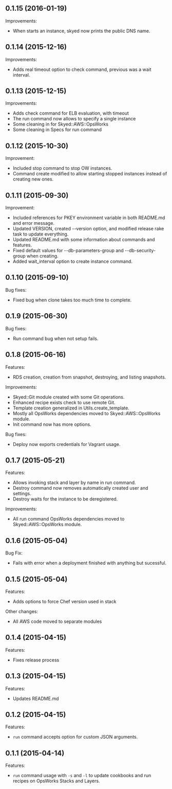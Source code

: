 ## 0.1.15 (2016-01-19)

Improvements:

  - When starts an instance, skyed now prints the public DNS name.

## 0.1.14 (2015-12-16)

Improvements:

  - Adds real timeout option to check command, previous was a wait interval.

## 0.1.13 (2015-12-15)

Improvements:

  - Adds check command for ELB evaluation, with timeout
  - The run command now allows to specify a single instance
  - Some cleaning in for Skyed::AWS::OpsWorks
  - Some cleaning in Specs for run command

## 0.1.12 (2015-10-30)

Improvement:

  - Included stop command to stop OW instances.
  - Command create modified to allow starting stopped instances instead of creating new ones.

## 0.1.11 (2015-09-30)

Improvement:

  - Included references for PKEY environment variable in both README.md and error message.
  - Updated VERSION, created --version option, and modified release rake task to update everything.
  - Updated README.md with some information about commands and features.
  - Fixed default values for --db-parameters-group and --db-security-group when creating.
  - Added wait_interval option to create instance command.

## 0.1.10 (2015-09-10)

Bug fixes:

  - Fixed bug when clone takes too much time to complete.

## 0.1.9 (2015-06-30)

Bug fixes:

  - Run command bug when not setup fails.

## 0.1.8 (2015-06-16)

Features:

  - RDS creation, creation from snapshot, destroying, and listing snapshots.

Improvements:

  - Skyed::Git module created with some Git operations.
  - Enhanced recipe exists check to use remote Git.
  - Template creation generalized in Utils.create_template.
  - Mostly all OpsWorks dependencies moved to Skyed::AWS::OpsWorks module.
  - Init command now has more options.

Bug fixes:

  - Deploy now exports credentials for Vagrant usage.

## 0.1.7 (2015-05-21)

Features:

  - Allows invoking stack and layer by name in run command.
  - Destroy command now removes automatically created user and settings.
  - Destroy waits for the instance to be deregistered.

Improvements:

  - All run command OpsWorks dependencies moved to Skyed::AWS::OpsWorks module.

## 0.1.6 (2015-05-04)

Bug Fix:

  - Fails with error when a deployment finished with anything but sucessful.

## 0.1.5 (2015-05-04)

Features:

  - Adds options to force Chef version used in stack

Other changes:

  - All AWS code moved to separate modules

## 0.1.4 (2015-04-15)

Features:

  - Fixes release process

## 0.1.3 (2015-04-15)

Features:

  - Updates README.md

## 0.1.2 (2015-04-15)

Features:

  - `run` command accepts option for custom JSON arguments.

## 0.1.1 (2015-04-14)

Features:

  - `run` command usage with `-s` and `-l` to update cookbooks and run recipes on OpsWorks Stacks and Layers.
